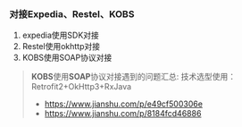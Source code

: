 ### 对接Expedia、Restel、KOBS
1. expedia使用SDK对接
2. Restel使用okhttp对接
3. KOBS使用SOAP协议对接

>**KOBS**使用**SOAP**协议对接遇到的问题汇总:
>技术选型使用：Retrofit2+OkHttp3+RxJava
>* https://www.jianshu.com/p/e49cf500306e
>* https://www.jianshu.com/p/8184fcd46886
